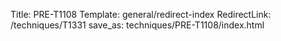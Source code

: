 Title: PRE-T1108
Template: general/redirect-index
RedirectLink: /techniques/T1331
save_as: techniques/PRE-T1108/index.html
